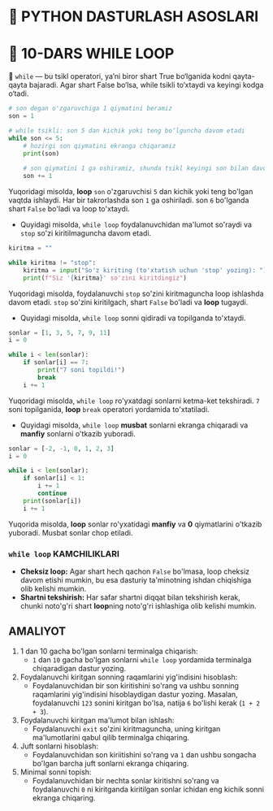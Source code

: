 # 🐍 PYTHON DASTURLASH ASOSLARI

# 🧩 10-DARS WHILE LOOP

📌 `while` — bu tsikl operatori, ya’ni biror shart True bo‘lganida kodni qayta-qayta bajaradi. Agar shart False bo‘lsa, while tsikli to‘xtaydi va keyingi kodga o‘tadi.

```python
# son degan o'zgaruvchiga 1 qiymatini beramiz
son = 1

# while tsikli: son 5 dan kichik yoki teng bo‘lguncha davom etadi
while son <= 5:
    # hozirgi son qiymatini ekranga chiqaramiz
    print(son)
    
    # son qiymatini 1 ga oshiramiz, shunda tsikl keyingi son bilan davom etadi
    son += 1
```


Yuqoridagi misolda, **loop** `son` o'zgaruvchisi `5` dan kichik yoki teng bo'lgan vaqtda ishlaydi. Har bir takrorlashda son `1` ga oshiriladi. son `6` bo'lganda shart `False` bo'ladi va loop to'xtaydi.

- Quyidagi misolda, `while loop` foydalanuvchidan ma'lumot so'raydi va `stop` so'zi kiritilmaguncha davom etadi.
```python
kiritma = ""

while kiritma != "stop":
    kiritma = input("So'z kiriting (to'xtatish uchun 'stop' yozing): ")
    print(f"Siz '{kiritma}' so'zini kiritdingiz")
```
Yuqoridagi misolda, foydalanuvchi `stop` so'zini kiritmaguncha loop ishlashda davom etadi. `stop` so'zini kiritilgach, shart `False` bo'ladi va **loop** tugaydi.

- Quyidagi misolda, `while loop` sonni qidiradi va topilganda to'xtaydi.
```python
sonlar = [1, 3, 5, 7, 9, 11]
i = 0

while i < len(sonlar):
    if sonlar[i] == 7:
        print("7 soni topildi!")
        break
    i += 1
```
Yuqoridagi misolda, `while loop` ro'yxatdagi sonlarni ketma-ket tekshiradi. `7` soni topilganida, **loop** `break` operatori yordamida to'xtatiladi.

- Quyidagi misolda, `while loop` **musbat** sonlarni ekranga chiqaradi va **manfiy** sonlarni o'tkazib yuboradi.
```python
sonlar = [-2, -1, 0, 1, 2, 3]
i = 0

while i < len(sonlar):
    if sonlar[i] < 1:
        i += 1
        continue
    print(sonlar[i])
    i += 1
```
Yuqorida misolda, **loop** sonlar ro'yxatidagi **manfiy** va **0** qiymatlarini o'tkazib yuboradi. Musbat sonlar chop etiladi.

### `while loop` KAMCHILIKLARI
- **Cheksiz loop:** Agar shart hech qachon `False` bo'lmasa, loop cheksiz davom etishi mumkin, bu esa dasturiy ta'minotning ishdan chiqishiga olib kelishi mumkin.
- **Shartni tekshirish:** Har safar shartni diqqat bilan tekshirish kerak, chunki noto'g'ri shart **loop**ning noto'g'ri ishlashiga olib kelishi mumkin.

## AMALIYOT
1. 1 dan 10 gacha bo'lgan sonlarni terminalga chiqarish:
    - `1` dan `10` gacha bo'lgan sonlarni `while loop` yordamida terminalga chiqaradigan dastur yozing.
2. Foydalanuvchi kiritgan sonning raqamlarini yig'indisini hisoblash:
    - Foydalanuvchidan bir son kiritishini so'rang va ushbu sonning raqamlarini yig'indisini hisoblaydigan dastur yozing. Masalan, foydalanuvchi `123` sonini kiritgan bo'lsa, natija `6` bo'lishi kerak (`1 + 2 + 3`).
3. Foydalanuvchi kiritgan ma'lumot bilan ishlash:
    - Foydalanuvchi `exit` so'zini kiritmaguncha, uning kiritgan ma'lumotlarini qabul qilib terminalga chiqaring.
4. Juft sonlarni hisoblash:
    - Foydalanuvchidan son kiriitishini so'rang va `1` dan ushbu songacha bo'lgan barcha juft sonlarni ekranga chiqaring.
5. Minimal sonni topish:
    - Foydalanuvchidan bir nechta sonlar kiritishni so'rang va foydalanuvchi `0` ni kiritganda kiritilgan sonlar ichidan eng kichik sonni ekranga chiqaring.